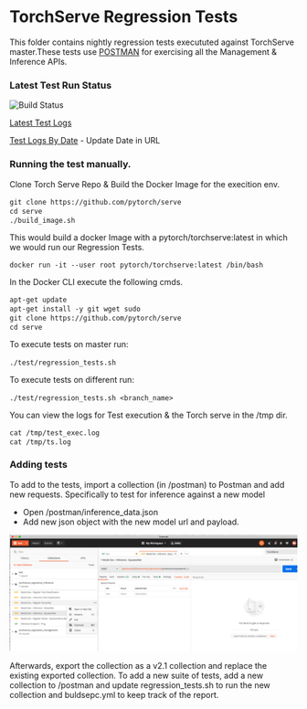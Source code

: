 # TorchServe Regression Tests

This folder contains nightly regression tests execututed against TorchServe master.These tests use [POSTMAN](https://www.postman.com/downloads/) for exercising all the Management & Inference APIs.

### Latest Test Run Status

![Build Status](https://codebuild.us-east-1.amazonaws.com/badges?uuid=eyJlbmNyeXB0ZWREYXRhIjoiS1QvY3lIUEdUb3hZVWNnbmJ2SEZCdExRNmNkNW9EVk1ZaFNldEk4Q0h3TU1qemwzQ29GNW0xMGFhZkxpOFpiMjUrZVVRVDUrSkh2ZDhBeFprdW5iNjRRPSIsIml2UGFyYW1ldGVyU3BlYyI6IjlvcjRqSTNMTmNhcExZbUwiLCJtYXRlcmlhbFNldFNlcmlhbCI6MX0%3D&branch=staging_0_1_1)

[Latest Test Logs](https://torchserve-regression-test.s3.amazonaws.com/public/latest/test_exec.log)

[Test Logs By Date](https://torchserve-regression-test.s3.amazonaws.com/public/TS-NIGHTLY-REGRESSION-2020-05-20/tmp/test_exec.log) - Update Date in URL

### Running the test manually.

Clone Torch Serve Repo & Build the Docker Image for the execition env.

```
git clone https://github.com/pytorch/serve
cd serve
./build_image.sh
```

This would build a docker Image with a pytorch/torchserve:latest in which we would run our Regression Tests.

```
docker run -it --user root pytorch/torchserve:latest /bin/bash
```

In the Docker CLI execute the following cmds.

```
apt-get update 
apt-get install -y git wget sudo 
git clone https://github.com/pytorch/serve
cd serve 
```
To execute tests on master run: 

`./test/regression_tests.sh `

To execute tests on different run: 

`./test/regression_tests.sh <branch_name>`


You can view the logs for Test execution & the Torch serve in the /tmp dir.

```
cat /tmp/test_exec.log
cat /tmp/ts.log 
```

### Adding tests

To add to the tests, import a collection (in /postman) to Postman and add new requests.
Specifically to test for inference against a new model
* Open /postman/inference_data.json
* Add new json object with the new model url and payload.

![POSTMAN UI](screenshot/postman.png)

Afterwards, export the collection as a v2.1 collection and replace the existing exported collection.
To add a new suite of tests, add a new collection to /postman and update regression_tests.sh to run the new collection and buldsepc.yml to keep track of the report.
